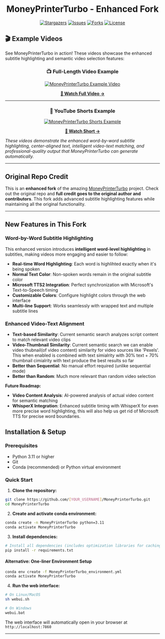 <div align="center">
<h1 align="center">MoneyPrinterTurbo - Enhanced Fork</h1>

<p align="center">
  <a href="https://github.com/harry0703/MoneyPrinterTurbo/stargazers"><img src="https://img.shields.io/github/stars/harry0703/MoneyPrinterTurbo.svg?style=for-the-badge" alt="Stargazers"></a>
  <a href="https://github.com/harry0703/MoneyPrinterTurbo/issues"><img src="https://img.shields.io/github/issues/harry0703/MoneyPrinterTurbo.svg?style=for-the-badge" alt="Issues"></a>
  <a href="https://github.com/harry0703/MoneyPrinterTurbo/network/members"><img src="https://img.shields.io/github/forks/harry0703/MoneyPrinterTurbo.svg?style=for-the-badge" alt="Forks"></a>
  <a href="https://github.com/harry0703/MoneyPrinterTurbo/blob/main/LICENSE"><img src="https://img.shields.io/github/license/harry0703/MoneyPrinterTurbo.svg?style=for-the-badge" alt="License"></a>
</p>
</div>

## 🎬 Example Videos

See MoneyPrinterTurbo in action! These videos showcase the enhanced subtitle highlighting and semantic video selection features:

<div align="center">

### 📺 Full-Length Video Example
[![MoneyPrinterTurbo Example Video](https://img.youtube.com/vi/yXc07ROgj80/maxresdefault.jpg)](https://www.youtube.com/watch?v=yXc07ROgj80)

**[🎥 Watch Full Video →](https://www.youtube.com/watch?v=yXc07ROgj80)**

---

### 📱 YouTube Shorts Example  
[![MoneyPrinterTurbo Shorts Example](https://img.youtube.com/vi/JBAuXpVHt40/maxresdefault.jpg)](https://www.youtube.com/shorts/JBAuXpVHt40)

**[🎥 Watch Short →](https://www.youtube.com/shorts/JBAuXpVHt40)**

</div>

*These videos demonstrate the enhanced word-by-word subtitle highlighting, center-aligned text, intelligent video-text matching, and professional-quality output that MoneyPrinterTurbo can generate automatically.*

---

## Original Repo Credit

This is an **enhanced fork** of the amazing [MoneyPrinterTurbo](https://github.com/harry0703/MoneyPrinterTurbo) project. Check out the original repo and **full credit goes to the original author and contributors**. This fork adds advanced subtitle highlighting features while maintaining all the original functionality.

---

## New Features in This Fork

### Word-by-Word Subtitle Highlighting

This enhanced version introduces **intelligent word-level highlighting** in subtitles, making videos more engaging and easier to follow:

- **Real-time Word Highlighting**: Each word is highlihted exactly when it's being spoken
- **Normal Text Color**: Non-spoken words remain in the original subtitle color 
- **Microsoft TTS2 Integration**: Perfect synchronization with Microsoft's Text-to-Speech timing
- **Customizable Colors**: Configure highlight colors through the web interface
- **Multi-line Support**: Works seamlessly with wrapped text and multiple subtitle lines

### Enhanced Video-Text Alignment 

- **Text-based Similarity**: Current semantic search analyzes script content to match relevant video clips
- **Video-Thumbnail Similarity**: Current semantic search we can enable video thubnail(of video content) similarity for video sources like 'Pexels'. This when enabled is combined with text simialrity with 30% text + 70% thumbnail cimialrity with text produce the best results so far  
- **Better than Sequential**: No manual effort required (unlike sequential mode)
- **Better than Random**: Much more relevant than random video selection

**Future Roadmap:**
- **Video Content Analysis**: AI-powered analysis of actual video content for semantic matching
- **WhisperX Integration**: Enhanced subtitle timing with WhisperX for even more precise word highlighting, this will also help us get rid of Microsoft TTS for precise word boundaries.

## Installation & Setup

### Prerequisites

- Python 3.11 or higher
- Git
- Conda (recommended) or Python virtual environment

### Quick Start

1. **Clone the repository:**
```bash
git clone https://github.com/[YOUR_USERNAME]/MoneyPrinterTurbo.git
cd MoneyPrinterTurbo
```

2. **Create and activate conda environment:**
```bash
conda create -n MoneyPrinterTurbo python=3.11
conda activate MoneyPrinterTurbo
```

3. **Install dependencies:**
```bash
# Install all dependencies (includes optimization libraries for caching & performance)
pip install -r requirements.txt
```

####   Alternative: One-liner Environment Setup

```bash
conda env create -f MoneyPrinterTurbo_environment.yml 
conda activate MoneyPrinterTurbo
```

4. **Run the web interface:**
```bash
# On Linux/MacOS
sh webui.sh

# On Windows
webui.bat
```

The web interface will automatically open in your browser at `http://localhost:7860`


---
